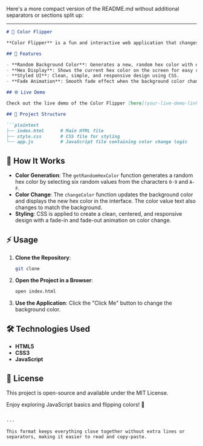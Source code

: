 Here's a more compact version of the README.md without additional separators or sections split up:

---

```markdown
# 🎨 Color Flipper

**Color Flipper** is a fun and interactive web application that changes the background color to a randomly generated hex color each time the button is clicked. It's a perfect project for beginners to understand DOM manipulation, JavaScript functions, and CSS styling.

## 🚀 Features

- **Random Background Color**: Generates a new, random hex color with each button click.
- **Hex Display**: Shows the current hex color on the screen for easy reference.
- **Styled UI**: Clean, simple, and responsive design using CSS.
- **Fade Animation**: Smooth fade effect when the background color changes.

## 🌐 Live Demo

Check out the live demo of the Color Flipper [here](your-live-demo-link). 

## 📂 Project Structure

```plaintext
├── index.html      # Main HTML file
├── style.css       # CSS file for styling
└── app.js          # JavaScript file containing color change logic
```

## 📜 How It Works

- **Color Generation**: The `getRandomHexColor` function generates a random hex color by selecting six random values from the characters `0-9` and `A-F`.
- **Color Change**: The `changeColor` function updates the background color and displays the new hex color in the interface. The color value text also changes to match the background.
- **Styling**: CSS is applied to create a clean, centered, and responsive design with a fade-in and fade-out animation on color change.

## ⚡ Usage

1. **Clone the Repository**:
   ```bash
   git clone 
   ```
2. **Open the Project in a Browser**:
   ```bash
   open index.html
   ```
3. **Use the Application**: Click the "Click Me" button to change the background color.

## 🛠️ Technologies Used

- **HTML5**
- **CSS3**
- **JavaScript**

## 📄 License

This project is open-source and available under the MIT License.

Enjoy exploring JavaScript basics and flipping colors! 🎉
```

---

This format keeps everything close together without extra lines or separators, making it easier to read and copy-paste.